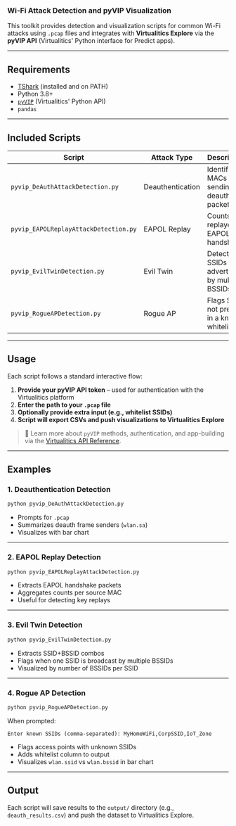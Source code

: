 ### Wi-Fi Attack Detection and pyVIP Visualization

This toolkit provides detection and visualization scripts for common Wi-Fi attacks using `.pcap` files and integrates with **Virtualitics Explore** via the **pyVIP API** (Virtualitics' Python interface for Predict apps).

---

## Requirements

- [TShark](https://www.wireshark.org/docs/man-pages/tshark.html) (installed and on PATH)
- Python 3.8+
- [`pyVIP`](https://api.virtualitics.com/) (Virtualitics' Python API)
- `pandas`

---

## Included Scripts

| Script                             | Attack Type     | Description                                        |
|-----------------------------------|-----------------|----------------------------------------------------|
| `pyvip_DeAuthAttackDetection.py`  | Deauthentication| Identifies MACs sending deauth packets             |
| `pyvip_EAPOLReplayAttackDetection.py` | EAPOL Replay  | Counts replayed EAPOL handshakes                   |
| `pyvip_EvilTwinDetection.py`      | Evil Twin       | Detects SSIDs advertised by multiple BSSIDs        |
| `pyvip_RogueAPDetection.py`       | Rogue AP        | Flags SSIDs not present in a known whitelist       |

---

## Usage

Each script follows a standard interactive flow:

1. **Provide your pyVIP API token** – used for authentication with the Virtualitics platform
2. **Enter the path to your `.pcap` file**
3. **Optionally provide extra input (e.g., whitelist SSIDs)**
4. **Script will export CSVs and push visualizations to Virtualitics Explore**

> 🔗 Learn more about `pyVIP` methods, authentication, and app-building via the [Virtualitics API Reference](https://api.virtualitics.com/).

---

## Examples

### 1. Deauthentication Detection

```bash
python pyvip_DeAuthAttackDetection.py
```

- Prompts for `.pcap`
- Summarizes deauth frame senders (`wlan.sa`)
- Visualizes with bar chart

---

### 2. EAPOL Replay Detection

```bash
python pyvip_EAPOLReplayAttackDetection.py
```

- Extracts EAPOL handshake packets
- Aggregates counts per source MAC
- Useful for detecting key replays

---

### 3. Evil Twin Detection

```bash
python pyvip_EvilTwinDetection.py
```

- Extracts SSID+BSSID combos
- Flags when one SSID is broadcast by multiple BSSIDs
- Visualized by number of BSSIDs per SSID

---

### 4. Rogue AP Detection

```bash
python pyvip_RogueAPDetection.py
```

When prompted:

```
Enter known SSIDs (comma-separated): MyHomeWiFi,CorpSSID,IoT_Zone
```

- Flags access points with unknown SSIDs
- Adds whitelist column to output
- Visualizes `wlan.ssid` vs `wlan.bssid` in bar chart

---

## Output

Each script will save results to the `output/` directory (e.g., `deauth_results.csv`) and push the dataset to Virtualitics Explore.
